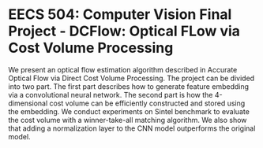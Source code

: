 # EECS 504: Computer Vision Final Project - DCFlow: Optical FLow via Cost Volume Processing
We present an optical flow estimation algorithm described in Accurate Optical Flow via Direct Cost Volume Processing. The project can be divided into two part. The first part describes how to generate feature embedding via a convolutional neural network. The second part is how the 4-dimensional cost volume can be efficiently constructed and stored using the embedding. We conduct experiments on Sintel benchmark to evaluate the cost volume with a winner-take-all matching algorithm. We also show that adding a normalization layer to the CNN model outperforms the original model.
